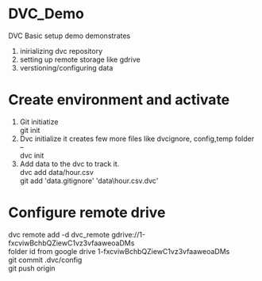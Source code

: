 # DVC_Demo
DVC Basic setup demo demonstrates
1. inirializing dvc repository
2. setting up remote storage like gdrive
3. verstioning/configuring data

# Create environment and activate


1.	Git initiatize \
    git init
2.	Dvc initialize it creates few more files like dvcignore, config,temp folder – \
    dvc init
3.	Add data to the dvc to track it. \
    dvc add data/hour.csv \
    git add 'data\.gitignore' 'data\hour.csv.dvc'

# Configure remote drive
dvc remote add -d dvc_remote gdrive://1-fxcviwBchbQZiewC1vz3vfaaweoaDMs \
folder id from google drive 1-fxcviwBchbQZiewC1vz3vfaaweoaDMs \
git commit .dvc/config\
git push origin
